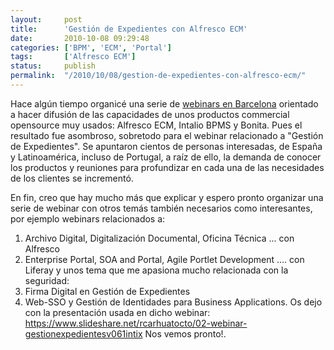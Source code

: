 ```yaml
---
layout:     post
title:      'Gestión de Expedientes con Alfresco ECM'
date:       2010-10-08 09:29:48
categories: ['BPM', 'ECM', 'Portal']
tags:       ['Alfresco ECM']
status:     publish 
permalink:  "/2010/10/08/gestion-de-expedientes-con-alfresco-ecm/"
---
```

Hace algún tiempo organicé una serie de [webinars en Barcelona](http://holisticsecurity.wordpress.com/2010/01/11/webinars-ecm-bpm/) orientado a hacer difusión de las capacidades de unos productos commercial opensource muy usados: Alfresco ECM, Intalio BPMS y Bonita.
Pues el resultado fue asombroso, sobretodo para el webinar relacionado a "Gestión de Expedientes". Se apuntaron cientos de personas interesadas, de España y Latinoamérica, incluso de Portugal, a raíz de ello, la demanda de conocer los productos y reuniones para profundizar en cada una de las necesidades de los clientes se incrementó.  
<!-- more -->  
En fin, creo que hay mucho más que explicar y espero pronto organizar una serie de webinar con otros temás también necesarios como interesantes, por ejemplo webinars relacionados a:
1. Archivo Digital, Digitalización Documental, Oficina Técnica ... con Alfresco
2. Enterprise Portal, SOA and Portal, Agile Portlet Development .... con Liferay
y unos tema que me apasiona mucho relacionada con la seguridad:
1. Firma Digital en Gestión de Expedientes
2. Web-SSO y Gestión de Identidades para Business Applications.
Os dejo con la presentación usada en dicho webinar:
https://www.slideshare.net/rcarhuatocto/02-webinar-gestionexpedientesv061intix
Nos vemos pronto!.
